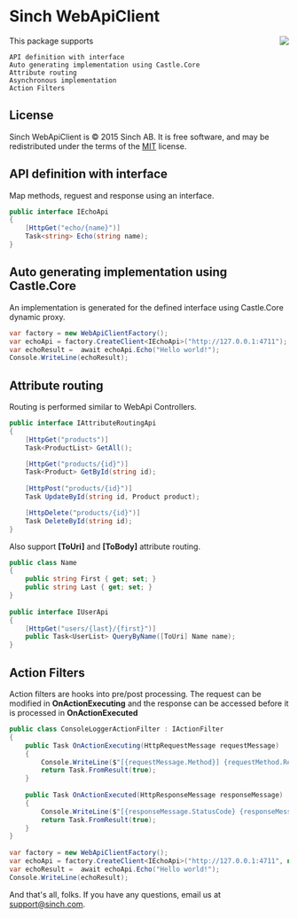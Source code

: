 # Sinch WebApiClient

<img align="right" src="https://www.sinch.com/wp-content/uploads/2015/09/NET-icon.png">

This package supports

	API definition with interface
	Auto generating implementation using Castle.Core
	Attribute routing
	Asynchronous implementation
	Action Filters

## License

Sinch WebApiClient is &copy; 2015 Sinch AB. It is free software, and may be redistributed under the terms of the [MIT](https://opensource.org/licenses/MIT) license.

## API definition with interface

Map methods, reguest and response using an interface.

```csharp
public interface IEchoApi
{
	[HttpGet("echo/{name}")]
	Task<string> Echo(string name);
}
```

## Auto generating implementation using Castle.Core

An implementation is generated for the defined interface using Castle.Core dynamic proxy. 

```csharp
var factory = new WebApiClientFactory();
var echoApi = factory.CreateClient<IEchoApi>("http://127.0.0.1:4711");
var echoResult =  await echoApi.Echo("Hello world!");
Console.WriteLine(echoResult);
```

## Attribute routing

Routing is performed similar to WebApi Controllers.

```csharp
public interface IAttributeRoutingApi
{
	[HttpGet("products")]
	Task<ProductList> GetAll();

	[HttpGet("products/{id}")]
	Task<Product> GetById(string id);
        
	[HttpPost("products/{id}")]
	Task UpdateById(string id, Product product);

	[HttpDelete("products/{id}")]
	Task DeleteById(string id);
}
```

Also support **[ToUri]** and **[ToBody]** attribute routing. 

```csharp
public class Name
{
	public string First { get; set; }
	public string Last { get; set; }
}
	
public interface IUserApi
{
	[HttpGet("users/{last}/{first}")]
	public Task<UserList> QueryByName([ToUri] Name name);
}
```
	
## Action Filters

Action filters are hooks into pre/post processing. The request can be modified in **OnActionExecuting** and the response can be accessed before it is processed in **OnActionExecuted**

```csharp
public class ConsoleLoggerActionFilter : IActionFilter
{
	public Task OnActionExecuting(HttpRequestMessage requestMessage)
	{
		Console.WriteLine($"[{requestMessage.Method}] {requestMethod.RequestUri}");
		return Task.FromResult(true);
	}
		
	public Task OnActionExecuted(HttpResponseMessage responseMessage)
	{
		Console.WriteLine($"[{responseMessage.StatusCode} {responseMessage.ReasonPhrase}]");
		return Task.FromResult(true);
	}
}
	
var factory = new WebApiClientFactory();
var echoApi = factory.CreateClient<IEchoApi>("http://127.0.0.1:4711", new ConsoleLoggerActionFilter());
var echoResult =  await echoApi.Echo("Hello world!");
Console.WriteLine(echoResult);
```

And that's all, folks. If you have any questions, email us at [support@sinch.com](mailto:support@sinch.com).
